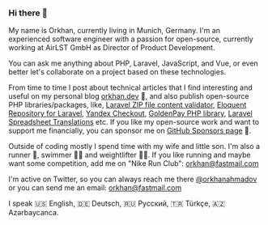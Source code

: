 ### Hi there 👋

My name is Orkhan, currently living in Munich, Germany. I'm an experienced software engineer with a passion for open-source, currently working at AirLST GmbH as Director of Product Development.

You can ask me anything about PHP, Laravel, JavaScript, and Vue, or even better let's collaborate on a project based on these technologies.

From time to time I post about technical articles that I find interesting and useful on my personal blog [orkhan.dev](https://orkhan.dev) 📃, and also publish open-source PHP libraries/packages, like, [Laravel ZIP file content validator](https://github.com/orkhanahmadov/laravel-zip-validator), [Eloquent Repository for Laravel](https://github.com/orkhanahmadov/eloquent-repository), [Yandex Checkout](https://github.com/orkhanahmadov/yandex-checkout), [GoldenPay PHP library](https://github.com/orkhanahmadov/goldenpay), [Laravel Spreadsheet Translations](https://github.com/orkhanahmadov/spreadsheet-translations) etc. If you like my open-source work and want to support me financially, you can sponsor me on [GitHub Sponsors page](https://github.com/sponsors/orkhanahmadov) 💖.

Outside of coding mostly I spend time with my wife and little son. I'm also a runner 🏃, swimmer 🏊‍♂️ and weightlifter 🏋️‍♂️. If you like running and maybe want some competition, add me on "Nike Run Club": orkhan@fastmail.com

I'm active on Twitter, so you can always reach me there [@orkhanahmadov](https://twitter.com/orkhanahmadov) or you can send me an email: [orkhan@fastmail.com](mailto:orkhan@fastmail.com)

I speak 🇺🇸 English, 🇩🇪 Deutsch, 🇷🇺 Русский, 🇹🇷 Türkçe, 🇦🇿 Azərbaycanca.
